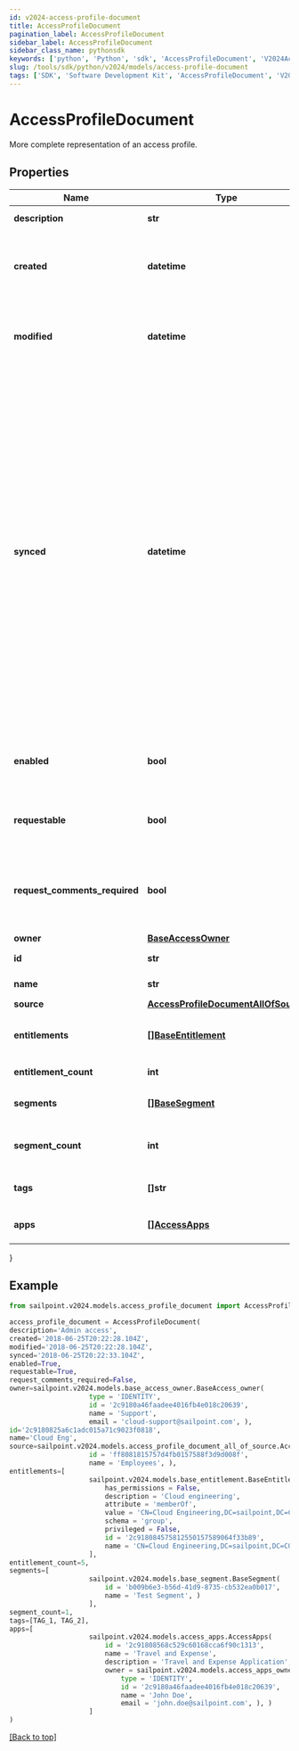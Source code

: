 ```yaml
---
id: v2024-access-profile-document
title: AccessProfileDocument
pagination_label: AccessProfileDocument
sidebar_label: AccessProfileDocument
sidebar_class_name: pythonsdk
keywords: ['python', 'Python', 'sdk', 'AccessProfileDocument', 'V2024AccessProfileDocument'] 
slug: /tools/sdk/python/v2024/models/access-profile-document
tags: ['SDK', 'Software Development Kit', 'AccessProfileDocument', 'V2024AccessProfileDocument']
---
```


# AccessProfileDocument

More complete representation of an access profile.  

## Properties

Name | Type | Description | Notes
------------ | ------------- | ------------- | -------------
**description** | **str** | Access item's description. | [optional] 
**created** | **datetime** | ISO-8601 date-time referring to the time when the object was created. | [optional] 
**modified** | **datetime** | ISO-8601 date-time referring to the time when the object was last modified. | [optional] 
**synced** | **datetime** | ISO-8601 date-time referring to the date-time when object was queued to be synced into search database for use in the search API.   This date-time changes anytime there is an update to the object, which triggers a synchronization event being sent to the search database.  There may be some delay between the `synced` time and the time when the updated data is actually available in the search API.  | [optional] 
**enabled** | **bool** | Indicates whether the access item is currently enabled. | [optional] [default to False]
**requestable** | **bool** | Indicates whether the access item can be requested. | [optional] [default to True]
**request_comments_required** | **bool** | Indicates whether comments are required for requests to access the item. | [optional] [default to False]
**owner** | [**BaseAccessOwner**](base-access-owner) |  | [optional] 
**id** | **str** | Access profile's ID. | [required]
**name** | **str** | Access profile's name. | [required]
**source** | [**AccessProfileDocumentAllOfSource**](access-profile-document-all-of-source) |  | [optional] 
**entitlements** | [**[]BaseEntitlement**](base-entitlement) | Entitlements the access profile has access to. | [optional] 
**entitlement_count** | **int** | Number of entitlements. | [optional] 
**segments** | [**[]BaseSegment**](base-segment) | Segments with the access profile. | [optional] 
**segment_count** | **int** | Number of segments with the access profile. | [optional] 
**tags** | **[]str** | Tags that have been applied to the object. | [optional] 
**apps** | [**[]AccessApps**](access-apps) | Applications with the access profile | [optional] 
}

## Example

```python
from sailpoint.v2024.models.access_profile_document import AccessProfileDocument

access_profile_document = AccessProfileDocument(
description='Admin access',
created='2018-06-25T20:22:28.104Z',
modified='2018-06-25T20:22:28.104Z',
synced='2018-06-25T20:22:33.104Z',
enabled=True,
requestable=True,
request_comments_required=False,
owner=sailpoint.v2024.models.base_access_owner.BaseAccess_owner(
                    type = 'IDENTITY', 
                    id = '2c9180a46faadee4016fb4e018c20639', 
                    name = 'Support', 
                    email = 'cloud-support@sailpoint.com', ),
id='2c9180825a6c1adc015a71c9023f0818',
name='Cloud Eng',
source=sailpoint.v2024.models.access_profile_document_all_of_source.AccessProfileDocument_allOf_source(
                    id = 'ff8081815757d4fb0157588f3d9d008f', 
                    name = 'Employees', ),
entitlements=[
                    sailpoint.v2024.models.base_entitlement.BaseEntitlement(
                        has_permissions = False, 
                        description = 'Cloud engineering', 
                        attribute = 'memberOf', 
                        value = 'CN=Cloud Engineering,DC=sailpoint,DC=COM', 
                        schema = 'group', 
                        privileged = False, 
                        id = '2c918084575812550157589064f33b89', 
                        name = 'CN=Cloud Engineering,DC=sailpoint,DC=COM', )
                    ],
entitlement_count=5,
segments=[
                    sailpoint.v2024.models.base_segment.BaseSegment(
                        id = 'b009b6e3-b56d-41d9-8735-cb532ea0b017', 
                        name = 'Test Segment', )
                    ],
segment_count=1,
tags=[TAG_1, TAG_2],
apps=[
                    sailpoint.v2024.models.access_apps.AccessApps(
                        id = '2c91808568c529c60168cca6f90c1313', 
                        name = 'Travel and Expense', 
                        description = 'Travel and Expense Application', 
                        owner = sailpoint.v2024.models.access_apps_owner.AccessApps_owner(
                            type = 'IDENTITY', 
                            id = '2c9180a46faadee4016fb4e018c20639', 
                            name = 'John Doe', 
                            email = 'john.doe@sailpoint.com', ), )
                    ]
)

```
[[Back to top]](#) 

